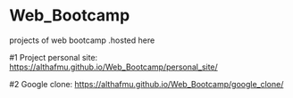 # Web_Bootcamp
projects of web bootcamp .hosted here

#1 Project personal site:
https://althafmu.github.io/Web_Bootcamp/personal_site/

#2 Google clone:
https://althafmu.github.io/Web_Bootcamp/google_clone/
